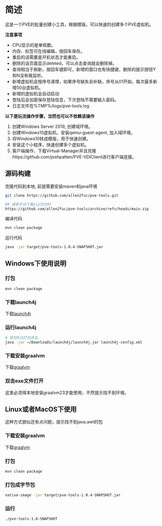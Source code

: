 # 简述
这是一个PVE的批量创建小工具，根据模版，可以快速的创建多个PVE虚拟机。

**注意事项**
- CPU显示的是单核数。 
- 内存、标签可在线编辑，按回车保存。
- 重启的话需要是开机状态才能重启。
- 删除的话页面显示deleted，可以点击查询就会删除掉。
- 查询相当于刷新，按回车键即可，新增的窗口也有快捷键，删除的提示按钮Y和N没有做监听。
- 新增虚拟机会按序号递增，如果序号缺失会补缺，序号从01开始，每次最多新增50台虚拟机。
- 新增的虚拟机会自动启动
- 登陆后会加密保存登陆信息，下次登陆不需要输入密码。
- 日志文件在%TMP%/logs/pve-tools.log

**以下是玩法操作步骤，当然也可以不依赖该操作**
1. 创建Windows Server 2019, 创建域环境。
2. 创建Windows10虚拟机，安装qemu-guest-agent, 加入域环境。
3. 将Windows10转成模版，用于快速创建。
4. 安装这个小程序，快速创建多个虚拟机。
5. 客户端操作，下载Virtual-Manager并且克隆https://github.com/joshpatten/PVE-VDIClient进行客户端连接。


## 源码构建

克隆代码到本地, 前提需要安装maven和java环境
```bash
git clone https://github.com/allen2fuc/pve-tools.git

## 或者手动下载zip包代码
https://github.com/allen2fuc/pve-tools/archive/refs/heads/main.zip
```
编译代码
```bash
mvn clean package
```
运行代码
```bash
java -jar target/pve-tools-1.0.4-SNAPSHOT.jar
```


## Windows下使用说明
### 打包
```bash
mvn clean package
```

### 下载launch4j
下载[launch4j](https://sourceforge.net/projects/launch4j/files/launch4j-3/3.50/)

### 运行launch4j
```bash
# 把JDK也打包进去
java -jar ~/Downloads/launch4j/launch4j.jar launch4j-config.xml
```

### 下载安装graalvm
下载[graalvm](https://www.graalvm.org/downloads/)

### 双击exe文件打开
这里必须得本地安装graalvm23才能使用，不然提示找不到环境。



## Linux或者MacOS下使用
这种方式貌似还有点问题，提示找不到java.awt的包
### 下载安装graalvm
下载[graalvm](https://www.graalvm.org/downloads/)

### 打包
```bash
mvn clean package
```

### 打包成字节包
```bash
native-image -jar target/pve-tools-1.0.4-SNAPSHOT.jar
```

### 运行
```bash
./pve-tools-1.0-SNAPSHOT
```
